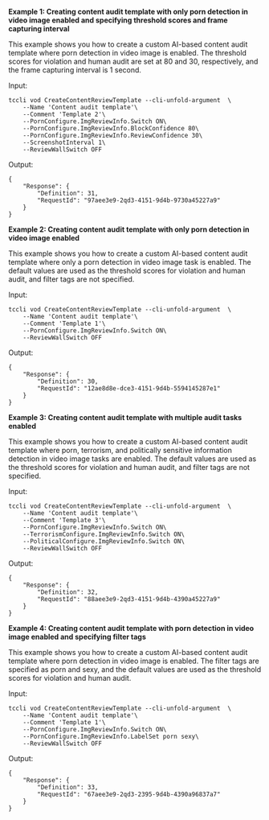 **Example 1: Creating content audit template with only porn detection in video image enabled and specifying threshold scores and frame capturing interval**

This example shows you how to create a custom AI-based content audit template where porn detection in video image is enabled. The threshold scores for violation and human audit are set at 80 and 30, respectively, and the frame capturing interval is 1 second.

Input: 

```
tccli vod CreateContentReviewTemplate --cli-unfold-argument  \
    --Name 'Content audit template'\
    --Comment 'Template 2'\
    --PornConfigure.ImgReviewInfo.Switch ON\
    --PornConfigure.ImgReviewInfo.BlockConfidence 80\
    --PornConfigure.ImgReviewInfo.ReviewConfidence 30\
    --ScreenshotInterval 1\
    --ReviewWallSwitch OFF
```

Output: 
```
{
    "Response": {
        "Definition": 31,
        "RequestId": "97aee3e9-2qd3-4151-9d4b-9730a45227a9"
    }
}
```

**Example 2: Creating content audit template with only porn detection in video image enabled**

This example shows you how to create a custom AI-based content audit template where only a porn detection in video image task is enabled. The default values are used as the threshold scores for violation and human audit, and filter tags are not specified.

Input: 

```
tccli vod CreateContentReviewTemplate --cli-unfold-argument  \
    --Name 'Content audit template'\
    --Comment 'Template 1'\
    --PornConfigure.ImgReviewInfo.Switch ON\
    --ReviewWallSwitch OFF
```

Output: 
```
{
    "Response": {
        "Definition": 30,
        "RequestId": "12ae8d8e-dce3-4151-9d4b-5594145287e1"
    }
}
```

**Example 3: Creating content audit template with multiple audit tasks enabled**

This example shows you how to create a custom AI-based content audit template where porn, terrorism, and politically sensitive information detection in video image tasks are enabled. The default values are used as the threshold scores for violation and human audit, and filter tags are not specified.

Input: 

```
tccli vod CreateContentReviewTemplate --cli-unfold-argument  \
    --Name 'Content audit template'\
    --Comment 'Template 3'\
    --PornConfigure.ImgReviewInfo.Switch ON\
    --TerrorismConfigure.ImgReviewInfo.Switch ON\
    --PoliticalConfigure.ImgReviewInfo.Switch ON\
    --ReviewWallSwitch OFF
```

Output: 
```
{
    "Response": {
        "Definition": 32,
        "RequestId": "88aee3e9-2qd3-4151-9d4b-4390a45227a9"
    }
}
```

**Example 4: Creating content audit template with porn detection in video image enabled and specifying filter tags**

This example shows you how to create a custom AI-based content audit template where porn detection in video image is enabled. The filter tags are specified as porn and sexy, and the default values are used as the threshold scores for violation and human audit.

Input: 

```
tccli vod CreateContentReviewTemplate --cli-unfold-argument  \
    --Name 'Content audit template'\
    --Comment 'Template 1'\
    --PornConfigure.ImgReviewInfo.Switch ON\
    --PornConfigure.ImgReviewInfo.LabelSet porn sexy\
    --ReviewWallSwitch OFF
```

Output: 
```
{
    "Response": {
        "Definition": 33,
        "RequestId": "67aee3e9-2qd3-2395-9d4b-4390a96837a7"
    }
}
```

